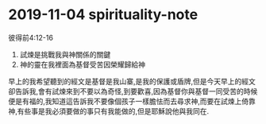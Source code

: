 # 2019-11-04 spirituality-note

彼得前4:12-16

1. 試煉是挑戰我與神關係的關鍵
2. 神的靈在我裡面為基督受苦因榮耀歸給神

早上的我希望聽到的經文是基督是我山寨,是我的保護或盾牌,但是今天早上的經文卻告訴我,會有試煉來到不要以為奇怪,到要歡喜,因為基督你與基督一同受苦的時候便是有福的,我知道這告訴我不要像個孩子一樣膽怯而去尋求神,而要在試煉上倚靠神,有些事是我必須要做的事只有我能做的,但是耶穌說他與我同在.

